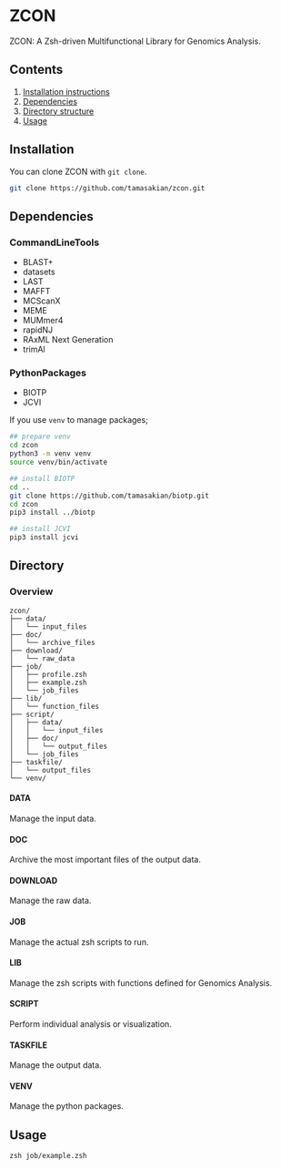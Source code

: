 # ZCON

ZCON: A Zsh-driven Multifunctional Library for Genomics Analysis.

## Contents

1. [Installation instructions](#installation)
2. [Dependencies](#dependencies)
3. [Directory structure](#directory)
4. [Usage](#usage)

## Installation

You can clone ZCON with `git clone`.

```zsh
git clone https://github.com/tamasakian/zcon.git
```

## Dependencies

### CommandLineTools

- BLAST+
- datasets
- LAST
- MAFFT
- MCScanX
- MEME
- MUMmer4
- rapidNJ
- RAxML Next Generation
- trimAl

### PythonPackages

- BIOTP
- JCVI

If you use `venv` to manage packages; 

```zsh
## prepare venv
cd zcon
python3 -m venv venv
source venv/bin/activate

## install BIOTP
cd ..
git clone https://github.com/tamasakian/biotp.git
cd zcon
pip3 install ../biotp

## install JCVI
pip3 install jcvi
```

## Directory

### Overview

```
zcon/
├── data/
│   └── input_files
├── doc/
│   └── archive_files
├── download/
│   └── raw_data
├── job/
│   ├── profile.zsh
│   ├── example.zsh
│   └── job_files
├── lib/
│   └── function_files
├── script/
│   ├── data/
│   │   └── input_files
│   ├── doc/
│   │   └── output_files
│   └── job_files
├── taskfile/
│   └── output_files
└── venv/
```

#### DATA

Manage the input data.

#### DOC

Archive the most important files of the output data.

#### DOWNLOAD

Manage the raw data.

#### JOB

Manage the actual zsh scripts to run.

#### LIB

Manage the zsh scripts with functions defined for Genomics Analysis.

#### SCRIPT

Perform individual analysis or visualization.

#### TASKFILE

Manage the output data.

#### VENV

Manage the python packages.


## Usage

```
zsh job/example.zsh
```